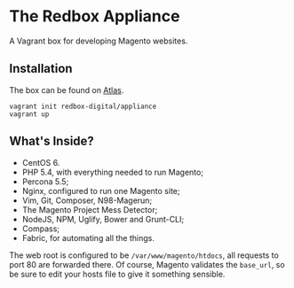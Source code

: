 # The Redbox Appliance

A Vagrant box for developing Magento websites.

## Installation

The box can be found on [Atlas][atlas].

```
vagrant init redbox-digital/appliance
vagrant up
```

## What's Inside?

- CentOS 6.
- PHP 5.4, with everything needed to run Magento;
- Percona 5.5;
- Nginx, configured to run one Magento site;
- Vim, Git, Composer, N98-Magerun;
- The Magento Project Mess Detector;
- NodeJS, NPM, Uglify, Bower and Grunt-CLI;
- Compass;
- Fabric, for automating all the things.

The web root is configured to be `/var/www/magento/htdocs`, all requests
to port 80 are forwarded there. Of course, Magento validates the
`base_url`, so be sure to edit your hosts file to give it something
sensible.

[atlas]: https://atlas.hashicorp.com/redbox-digital/boxes/appliance

